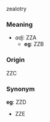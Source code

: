 zealotry
### Meaning
+ _adj_: ZZA
    + __eg__: ZZB

### Origin

ZZC

### Synonym

__eg__: ZZD

+ ZZE


